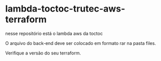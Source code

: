# lambda-toctoc-trutec-aws-terraform
nesse repositório está o lambda aws da toctoc

O arquivo do back-end deve ser colocado em formato rar na pasta files.

Verifique a versão do seu terraform.
